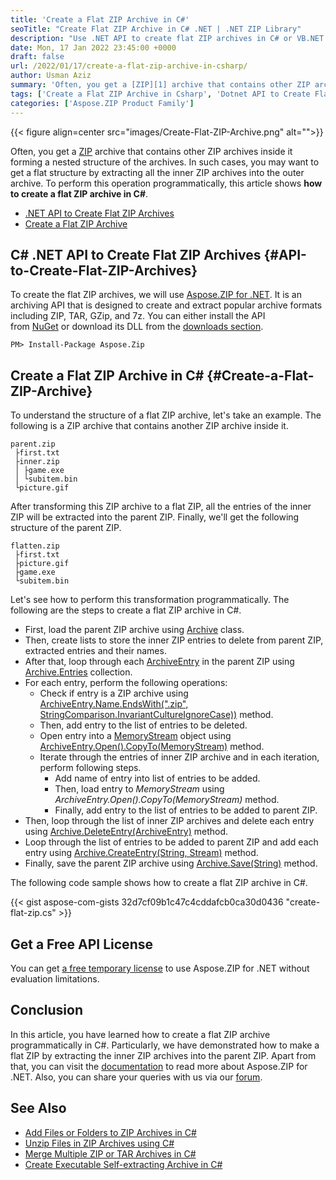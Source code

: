```yaml
---
title: 'Create a Flat ZIP Archive in C#'
seoTitle: "Create Flat ZIP Archive in C# .NET | .NET ZIP Library"
description: "Use .NET API to create flat ZIP archives in C# or VB.NET. Extract the inner ZIP archives to the outer archive from within your .NET applications."
date: Mon, 17 Jan 2022 23:45:00 +0000
draft: false
url: /2022/01/17/create-a-flat-zip-archive-in-csharp/
author: Usman Aziz
summary: 'Often, you get a [ZIP][1] archive that contains other ZIP archives inside it forming a nested structure of the archives. In such cases, you may want to get a flat structure by extracting all the inner ZIP archives into the outer archive. To perform this operation programmatically, this article shows **how to create a flat ZIP archive in C#**.'
tags: ['Create a Flat ZIP Archive in Csharp', 'Dotnet API to Create Flat ZIP Archives', 'Dotnet ZIP Library']
categories: ['Aspose.ZIP Product Family']
---
```




{{< figure align=center src="images/Create-Flat-ZIP-Archive.png" alt="">}}


Often, you get a [ZIP][2] archive that contains other ZIP archives inside it forming a nested structure of the archives. In such cases, you may want to get a flat structure by extracting all the inner ZIP archives into the outer archive. To perform this operation programmatically, this article shows **how to create a flat ZIP archive in C#**.

*   [.NET API to Create Flat ZIP Archives][3]
*   [Create a Flat ZIP Archive][4]

## C# .NET API to Create Flat ZIP Archives {#API-to-Create-Flat-ZIP-Archives}

To create the flat ZIP archives, we will use [Aspose.ZIP for .NET][5]. It is an archiving API that is designed to create and extract popular archive formats including ZIP, TAR, GZip, and 7z. You can either install the API from [NuGet][6] or download its DLL from the [downloads section][7].

```
PM> Install-Package Aspose.Zip
```

## Create a Flat ZIP Archive in C# {#Create-a-Flat-ZIP-Archive}

To understand the structure of a flat ZIP archive, let's take an example. The following is a ZIP archive that contains another ZIP archive inside it.

```
parent.zip
 ├first.txt
 ├inner.zip
 │ ├game.exe
 │ └subitem.bin
 └picture.gif
```

After transforming this ZIP archive to a flat ZIP, all the entries of the inner ZIP will be extracted into the parent ZIP. Finally, we'll get the following structure of the parent ZIP.

```
flatten.zip
 ├first.txt
 ├picture.gif
 ├game.exe
 └subitem.bin
```

Let's see how to perform this transformation programmatically. The following are the steps to create a flat ZIP archive in C#.

*   First, load the parent ZIP archive using [Archive][8] class.
*   Then, create lists to store the inner ZIP entries to delete from parent ZIP, extracted entries and their names.
*   After that, loop through each [ArchiveEntry][9] in the parent ZIP using [Archive.Entries][10] collection.
*   For each entry, perform the following operations:
    *   Check if entry is a ZIP archive using [ArchiveEntry.Name.EndsWith(".zip", StringComparison.InvariantCultureIgnoreCase))][11] method.
    *   Then, add entry to the list of entries to be deleted.
    *   Open entry into a [MemoryStream][12] object using [ArchiveEntry.Open().CopyTo(MemoryStream)][13] method.
    *   Iterate through the entries of inner ZIP archive and in each iteration, perform following steps.
        *   Add name of entry into list of entries to be added.
        *   Then, load entry to _MemoryStream_ using _ArchiveEntry.Open().CopyTo(MemoryStream)_ method.
        *   Finally, add entry to the list of entries to be added to parent ZIP.
*   Then, loop through the list of inner ZIP archives and delete each entry using [Archive.DeleteEntry(ArchiveEntry)][14] method.
*   Loop through the list of entries to be added to parent ZIP and add each entry using [Archive.CreateEntry(String, Stream)][15] method.
*   Finally, save the parent ZIP archive using [Archive.Save(String)][16] method.

The following code sample shows how to create a flat ZIP archive in C#.

{{< gist aspose-com-gists 32d7cf09b1c47c4cddafcb0ca30d0436 "create-flat-zip.cs" >}}

## Get a Free API License

You can get [a free temporary license][17] to use Aspose.ZIP for .NET without evaluation limitations.

## Conclusion

In this article, you have learned how to create a flat ZIP archive programmatically in C#. Particularly, we have demonstrated how to make a flat ZIP by extracting the inner ZIP archives into the parent ZIP. Apart from that, you can visit the [documentation][18] to read more about Aspose.ZIP for .NET. Also, you can share your queries with us via our [forum][19].

## See Also

*   [Add Files or Folders to ZIP Archives in C#][20]
*   [Unzip Files in ZIP Archives using C#][21]
*   [Merge Multiple ZIP or TAR Archives in C#][22]
*   [Create Executable Self-extracting Archive in C#][23]




[1]: https://docs.fileformat.com/compression/zip/
[2]: https://docs.fileformat.com/compression/zip/
[3]: #API-to-Create-Flat-ZIP-Archives
[4]: #Create-a-Flat-ZIP-Archive
[5]: https://products.aspose.com/zip/net/
[6]: https://www.nuget.org/packages/Aspose.ZIP
[7]: https://downloads.aspose.com/zip/net/
[8]: https://apireference.aspose.com/zip/net/aspose.zip/archive
[9]: https://apireference.aspose.com/zip/net/aspose.zip/archiveentry
[10]: https://apireference.aspose.com/zip/net/aspose.zip/archive/properties/entries
[11]: https://apireference.aspose.com/zip/net/aspose.zip/archiveentry/properties/name
[12]: https://docs.microsoft.com/en-us/dotnet/api/system.io.memorystream
[13]: https://docs.microsoft.com/en-gb/dotnet/api/system.io.stream.copyto?view=net-6.0#System_IO_Stream_CopyTo_System_IO_Stream_
[14]: https://apireference.aspose.com/zip/net/aspose.zip/archive/methods/deleteentry
[15]: https://apireference.aspose.com/zip/net/aspose.zip.archive/createentry/methods/1
[16]: https://apireference.aspose.com/zip/net/aspose.zip.archive/save/methods/1
[17]: https://purchase.aspose.com/temporary-license
[18]: https://docs.aspose.com/zip/net/
[19]: https://forum.aspose.com/
[20]: https://blog.aspose.com/2020/04/22/create-zip-archives-add-files-or-folders-to-zip-in-csharp-asp.net/
[21]: https://blog.aspose.com/2020/04/23/unzip-files-in-password-protected-zip-archives-in-csharp-asp.net/
[22]: https://blog.aspose.com/2022/01/06/merge-zip-and-tar-files-in-csharp/
[23]: https://blog.aspose.com/2022/01/10/create-self-extracting-archive-in-csharp/




